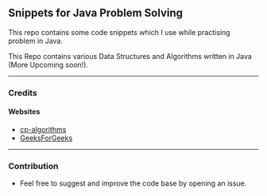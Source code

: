 ## Snippets for Java Problem Solving

This repo contains some code snippets which I use while practising problem in Java.

This Repo contains various Data Structures and Algorithms written in Java (More Upcoming soon!).

-------
### Credits
#### Websites 
- [cp-algorithms](https://cp-algorithms.com/)
- [GeeksForGeeks](https://www.geeksforgeeks.org/)

---------
### Contribution
- Feel free to suggest and improve the code base by opening an issue.